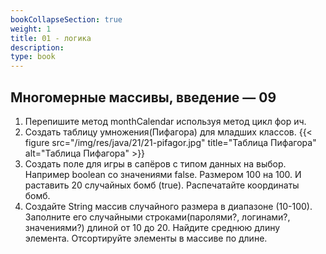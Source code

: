 ```yaml
---
bookCollapseSection: true
weight: 1
title: 01 - логика 
description: 
type: book 
---
```


## Многомерные массивы, введение — 09

1. Перепишите метод monthCalendar используя метод цикл фор ич.
2. Создать таблицу умножения(Пифагора) для младших классов.
    {{< figure src="/img/res/java/21/21-pifagor.jpg" title="Таблица Пифагора" alt="Таблица Пифагора" >}}
3. Создать поле для игры в сапёров с типом данных на выбор. Например boolean со значениями false. Размером 100 на 100. И раставить 20 случайных бомб (true). Распечатайте координаты бомб.
4. Создайте String массив случайного размера в диапазоне (10-100). Заполните его случайными строками(паролями?, логинами?, значениями?) длиной от 10 до 20. Найдите среднюю длину элемента. Отсортируйте элементы в массиве по длине.